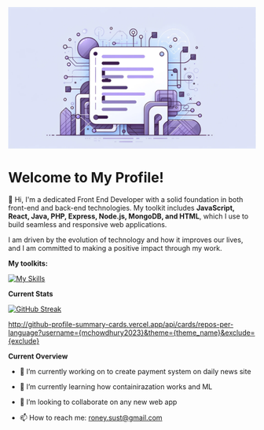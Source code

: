 
![Front End Developer Cover Photo](cover-github.png)

# Welcome to My Profile!

👋 Hi, I'm a dedicated Front End Developer with a solid foundation in both front-end and back-end technologies. My toolkit includes **JavaScript, React, Java, PHP, Express, Node.js, MongoDB, and HTML**, which I use to build seamless and responsive web applications.

I am driven by the evolution of technology and how it improves our lives, and I am committed to making a positive impact through my work.

**My toolkits:**

[![My Skills](https://skillicons.dev/icons?i=js,html,react,java,php,css,express,mongodb)](https://skillicons.dev)

**Current Stats**

<a href="https://git.io/streak-stats"><img src="https://github-readme-streak-stats.herokuapp.com?user=mchowdhury2023&theme=buefy-dark" alt="GitHub Streak" /></a>

http://github-profile-summary-cards.vercel.app/api/cards/repos-per-language?username={mchowdhury2023}&theme={theme_name}&exclude={exclude}


<!--
**mchowdhury2023/mchowdhury2023** is a ✨ _special_ ✨ repository because its `README.md` (this file) appears on your GitHub profile.

Here are some ideas to get you started:
-->

**Current Overview**

- 🔭 I’m currently working on to create payment system on daily news site
- 🌱 I’m currently learning how containirazation works and ML
- 👯 I’m looking to collaborate on any new web app

- 📫 How to reach me: roney.sust@gmail.com



